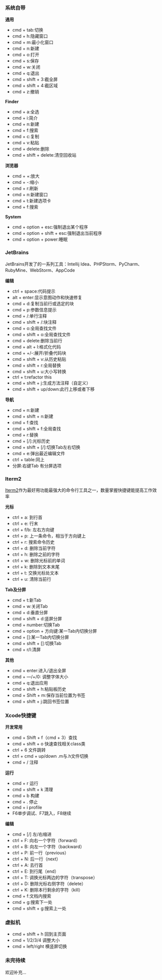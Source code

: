 ### 系统自带

**通用**
- cmd + tab:切换
- cmd + h:隐藏窗口
- cmd + m:最小化窗口
- cmd + n:新建
- cmd + o:打开
- cmd + s:保存
- cmd + w:关闭
- cmd + q:退出
- cmd + shift + 3:截全屏
- cmd + shift + 4:截区域
- cmd + z:撤销

**Finder**
- cmd + a:全选
- cmd + i:简介
- cmd + n:新建
- cmd + f:搜索
- cmd + c:复制
- cmd + v:粘贴
- cmd + delete:删除
- cmd + shift + delete:清空回收站

**浏览器**
- cmd + +:放大
- cmd + -:缩小
- cmd + r:刷新
- cmd + n:新建窗口
- cmd + t:新建选项卡
- cmd + f:搜索

**System**
- cmd + option + esc:强制退出某个程序
- cmd + option + shift + esc:强制退出当前程序
- cmd + option + power:睡眠

### JetBrains
JetBrains开发了的一系列工具：Intellij Idea、PHPStorm、PyCharm、RubyMine、WebStorm、AppCode

**编辑**
- ctrl + space:代码提示
- alt + enter:显示意图动作和快速修复
- cmd + d:复制当前行或选定的块
- cmd + p:参数信息提示
- cmd + /:单行注释
- cmd + shift + /:块注释
- cmd + o:全局查找文件
- cmd + shift + o:全局查找文件
- cmd + delete:删除当前行
- cmd + alt + l:格式化代码
- cmd + +/-:展开/折叠代码块
- cmd + shift + v:从历史粘贴
- cmd + shift + r:全局替换
- cmd + shift + u:大小写转换
- ctrl + t:refactor this
- cmd + shift + j:生成方法注释（自定义）
- cmd + shift + up/down:此行上移或者下移

**导航**
- cmd + n:新建
- cmd + shift + n:新建
- cmd + f:查找
- cmd + shift + f:全局查找
- cmd + r:替换
- cmd + [/]:光标历史
- cmd + shift + [/]:切换Tab左右切换
- cmd + e:弹出最近编辑文件
- ctrl + table:同上
- 分屏:右键Tab 有分屏选项

### Iterm2

[Iterm2](http://www.iterm2.com/)作为最好用功能最强大的命令行工具之一，数量掌握快捷键能提高工作效率

**光标**
- ctrl + a: 到行首
- ctrl + e: 行末
- ctrl + f/b: 左右方向键
- ctrl + p: 上一条命令，相当于方向键上
- ctrl + r: 搜索命令历史
- ctrl + d: 删除当前字符
- ctrl + h: 删除之前的字符
- ctrl + w: 删除光标前的单词
- ctrl + k: 删除到文本末尾
- ctrl + t: 交换光标处文本
- ctrl + u: 清除当前行

**Tab及分屏**
- cmd + t:新Tab
- cmd + w:关闭Tab
- cmd + d:垂直分屏
- cmd + shift + d:竖屏分屏
- cmd + number:切换Tab
- cmd + option + 方向键:某一Tab内切换分屏 
- cmd + []:某一Tab内切换分屏
- cmd + shift + []:切换Tab
- cmd + r/l:清屏

**其他**
- cmd + enter:进入/退出全屏
- cmd + —/+/0: 调整字体大小
- cmd + q:退出应用
- cmd + shift + h:粘贴板历史
- cmd + Shift + m:保存当前位置为书签
- cmd + shift + j:跳回书签位置

### Xcode快捷键

**开发常用**

- cmd + Shift + f（cmd + 3）查找
- cmd + shift + o 快速查找相关class类
- ctrl + 6 文件跳转
- ctrl + cmd + up/down .m与.h文件切换
- cmd + / 注释

**运行**

- cmd + r 运行
- cmd + shift + k 清理
- cmd + b 构建
- cmd + . 停止
- cmd + i profile
- F6单步调试、F7跳入，F8继续

**编辑**

- cmd + [/] 左/右缩进
- ctrl + F: 向右一个字符（forward）
- ctrl + B: 向左一个字符（backward）
- ctrl + P: 前一行（previous）
- ctrl + N: 后一行（next）
- ctrl + A: 去行首
- ctrl + E: 到行尾（end）
- ctrl + T: 调换光标两边的字符（transpose）
- ctrl + D: 删除光标右侧字符（delete）
- ctrl + K: 删除本行剩余的字符（kill）
- cmd + f:文档内搜索
- cmd + g:搜索下一处
- cmd + shift + g:搜索上一处

### 虚拟机

- cmd + shift + h 回到主页面
- cmd + 1/2/3/4 调整大小
- cmd + left/right 横竖屏切换

### 未完待续
欢迎补充...